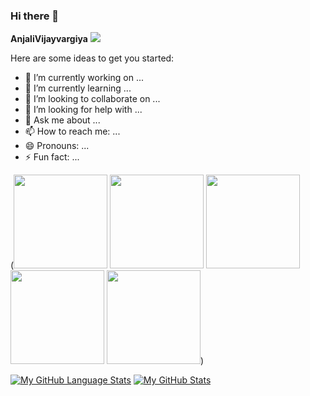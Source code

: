 ### Hi there 👋


**AnjaliVijayvargiya** ![](https://komarev.com/ghpvc/?username=AnjaliVijayvargiya&color=blueviolet)

Here are some ideas to get you started:

- 🔭 I’m currently working on ...
- 🌱 I’m currently learning ...
- 👯 I’m looking to collaborate on ...
- 🤔 I’m looking for help with ...
- 💬 Ask me about ...
- 📫 How to reach me: ...
- 😄 Pronouns: ...
- ⚡ Fun fact: ...


(<img src="https://media3.giphy.com/media/nS72tGo8VX9Yipyptr/giphy.gif?cid=ecf05e47wz9nnuufxz44n96224r2obcho8lh6zvvwnqhk43i&rid=giphy.gif" width="150">
<img src="https://media1.giphy.com/media/KNP5EQE5n2nczSFYpD/giphy.gif?cid=790b76110c6f782bff54b1745abd6dbd28c25206aff0de18&rid=giphy.gif" width="150">
<img src="https://media4.giphy.com/media/tArwEDuSv1MqSzBLJb/giphy.gif?cid=ecf05e4787eqairz5g00o80ctmxczyounf5859s23c1ob32c&rid=giphy.gif&ct=g" width="150">
<img src="https://media4.giphy.com/media/6e8dM6seQ8uwqQdw7z/giphy.gif?cid=790b7611b530d2b576f00fc93e9a32f154e2c4e6ef110873&rid=giphy.gif&ct=g" width="150">
<img src="https://media3.giphy.com/media/iSQvCHnEuN0eIQwJh7/giphy.gif?cid=790b7611e265bd77bdd1dc2505ff452660070547e4a1e1a5&rid=giphy.gif&ct=g" width="150">)

[![My GitHub Language Stats](https://github-readme-stats.vercel.app/api/top-langs/?username=AnjaliVijayvargiya&langs_count=5&theme=tokyonight)]()
[![My GitHub Stats](https://github-readme-stats.vercel.app/api/?username=AnjaliVijayvargiya&count_private=true&theme=tokyonight&showicons=true)]()


